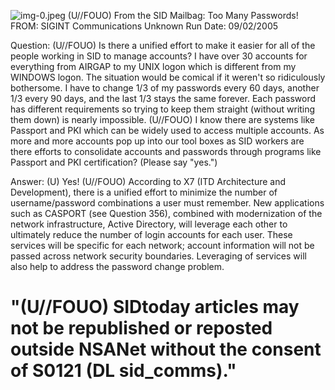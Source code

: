 ![img-0.jpeg](img-0.jpeg)
(U//FOUO) From the SID Mailbag: Too Many Passwords!
FROM: SIGINT Communications
Unknown
Run Date: 09/02/2005

Question: (U//FOUO) Is there a unified effort to make it easier for all of the people working in SID to manage accounts? I have over 30 accounts for everything from AIRGAP to my UNIX logon which is different from my WINDOWS logon. The situation would be comical if it weren't so ridiculously bothersome. I have to change $1 / 3$ of my passwords every 60 days, another $1 / 3$ every 90 days, and the last $1 / 3$ stays the same forever. Each password has different requirements so trying to keep them straight (without writing them down) is nearly impossible.
(U//FOUO) I know there are systems like Passport and PKI which can be widely used to access multiple accounts. As more and more accounts pop up into our tool boxes as SID workers are there efforts to consolidate accounts and passwords through programs like Passport and PKI certification? (Please say "yes.")

Answer: (U) Yes!
(U//FOUO) According to X7 (ITD Architecture and Development), there is a unified effort to minimize the number of username/password combinations a user must remember. New applications such as CASPORT (see Question 356), combined with modernization of the network infrastructure, Active Directory, will leverage each other to ultimately reduce the number of login accounts for each user. These services will be specific for each network; account information will not be passed across network security boundaries. Leveraging of services will also help to address the password change problem.

# "(U//FOUO) SIDtoday articles may not be republished or reposted outside NSANet without the consent of S0121 (DL sid_comms)."
